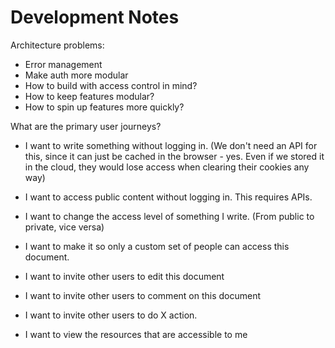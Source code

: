 # Development Notes



Architecture problems:

- Error management
- Make auth more modular
- How to build with access control in mind?
- How to keep features modular?
- How to spin up features more quickly?



What are the primary user journeys?
- I want to write something without logging in. (We don't need an API for this, since it can just be cached in the browser - yes. Even if we stored it in the cloud, they would lose access when clearing their cookies any way)

- I want to access public content without logging in. This requires APIs.
- I want to change the access level of something I write. (From public to private, vice versa)
- I want to make it so only a custom set of people can access this document.
- I want to invite other users to edit this document
- I want to invite other users to comment on this document
- I want to invite other users to do X action.


- I want to view the resources that are accessible to me